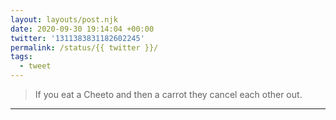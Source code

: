 ```yaml
---
layout: layouts/post.njk
date: 2020-09-30 19:14:04 +00:00
twitter: '1311383831182602245'
permalink: /status/{{ twitter }}/
tags: 
  - tweet
---
```


> If you eat a Cheeto and then a carrot they cancel each other out.

---
